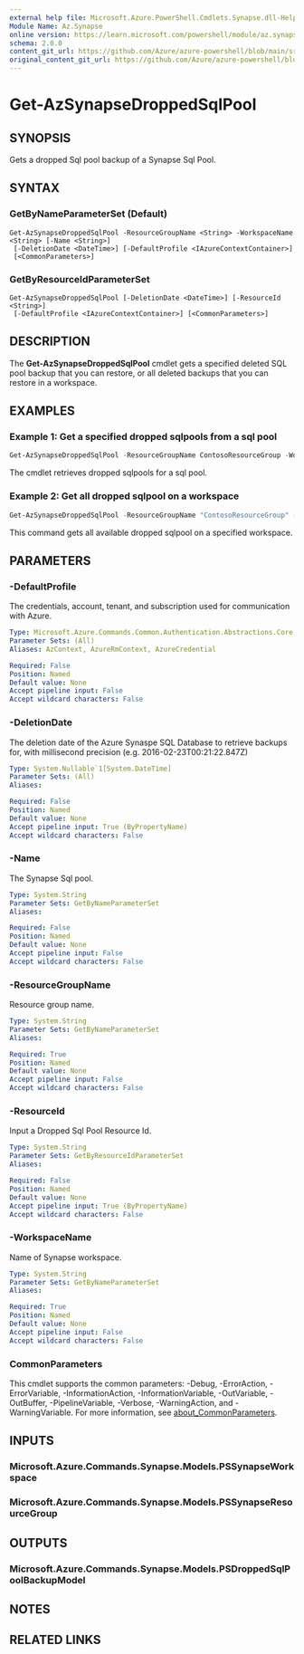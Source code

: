 ```yaml
---
external help file: Microsoft.Azure.PowerShell.Cmdlets.Synapse.dll-Help.xml
Module Name: Az.Synapse
online version: https://learn.microsoft.com/powershell/module/az.synapse/get-azsynapsedroppedsqlpool
schema: 2.0.0
content_git_url: https://github.com/Azure/azure-powershell/blob/main/src/Synapse/Synapse/help/Get-AzSynapseDroppedSqlPool.md
original_content_git_url: https://github.com/Azure/azure-powershell/blob/main/src/Synapse/Synapse/help/Get-AzSynapseDroppedSqlPool.md
---
```


# Get-AzSynapseDroppedSqlPool

## SYNOPSIS
Gets a dropped Sql pool backup of a Synapse Sql Pool.

## SYNTAX

### GetByNameParameterSet (Default)
```
Get-AzSynapseDroppedSqlPool -ResourceGroupName <String> -WorkspaceName <String> [-Name <String>]
 [-DeletionDate <DateTime>] [-DefaultProfile <IAzureContextContainer>]
 [<CommonParameters>]
```

### GetByResourceIdParameterSet
```
Get-AzSynapseDroppedSqlPool [-DeletionDate <DateTime>] [-ResourceId <String>]
 [-DefaultProfile <IAzureContextContainer>] [<CommonParameters>]
```

## DESCRIPTION
The **Get-AzSynapseDroppedSqlPool** cmdlet gets a specified deleted SQL pool backup that you can restore, or all deleted backups that you can restore in a workspace. 

## EXAMPLES

### Example 1: Get a specified dropped sqlpools from a sql pool
```powershell
Get-AzSynapseDroppedSqlPool -ResourceGroupName ContosoResourceGroup -WorkspaceName ContosoWorkspace -Name "ContosoSqlPool"
```

The cmdlet retrieves dropped sqlpools for a sql pool.

### Example 2: Get all dropped sqlpool on a workspace
```powershell
Get-AzSynapseDroppedSqlPool -ResourceGroupName "ContosoResourceGroup" -WorkspaceName "ContosoWorkspace"
```

This command gets all available dropped sqlpool on a specified workspace.

## PARAMETERS

### -DefaultProfile
The credentials, account, tenant, and subscription used for communication with Azure.

```yaml
Type: Microsoft.Azure.Commands.Common.Authentication.Abstractions.Core.IAzureContextContainer
Parameter Sets: (All)
Aliases: AzContext, AzureRmContext, AzureCredential

Required: False
Position: Named
Default value: None
Accept pipeline input: False
Accept wildcard characters: False
```

### -DeletionDate
The deletion date of the Azure Synaspe SQL Database to retrieve backups for, with millisecond precision (e.g. 2016-02-23T00:21:22.847Z)

```yaml
Type: System.Nullable`1[System.DateTime]
Parameter Sets: (All)
Aliases:

Required: False
Position: Named
Default value: None
Accept pipeline input: True (ByPropertyName)
Accept wildcard characters: False
```

### -Name
The Synapse Sql pool.

```yaml
Type: System.String
Parameter Sets: GetByNameParameterSet
Aliases:

Required: False
Position: Named
Default value: None
Accept pipeline input: False
Accept wildcard characters: False
```

### -ResourceGroupName
Resource group name.

```yaml
Type: System.String
Parameter Sets: GetByNameParameterSet
Aliases:

Required: True
Position: Named
Default value: None
Accept pipeline input: False
Accept wildcard characters: False
```

### -ResourceId
Input a Dropped Sql Pool Resource Id.

```yaml
Type: System.String
Parameter Sets: GetByResourceIdParameterSet
Aliases:

Required: False
Position: Named
Default value: None
Accept pipeline input: True (ByPropertyName)
Accept wildcard characters: False
```

### -WorkspaceName
Name of Synapse workspace.

```yaml
Type: System.String
Parameter Sets: GetByNameParameterSet
Aliases:

Required: True
Position: Named
Default value: None
Accept pipeline input: False
Accept wildcard characters: False
```

### CommonParameters
This cmdlet supports the common parameters: -Debug, -ErrorAction, -ErrorVariable, -InformationAction, -InformationVariable, -OutVariable, -OutBuffer, -PipelineVariable, -Verbose, -WarningAction, and -WarningVariable. For more information, see [about_CommonParameters](http://go.microsoft.com/fwlink/?LinkID=113216).

## INPUTS

### Microsoft.Azure.Commands.Synapse.Models.PSSynapseWorkspace

### Microsoft.Azure.Commands.Synapse.Models.PSSynapseResourceGroup

## OUTPUTS

### Microsoft.Azure.Commands.Synapse.Models.PSDroppedSqlPoolBackupModel

## NOTES

## RELATED LINKS
